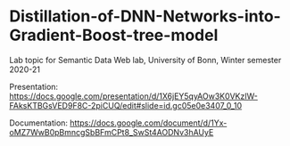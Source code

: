 # Distillation-of-DNN-Networks-into-Gradient-Boost-tree-model
Lab topic for Semantic Data Web lab, University of Bonn, Winter semester 2020-21

Presentation:
https://docs.google.com/presentation/d/1X6jEY5qyAOw3K0VKzIW-FAksKTBGsVED9F8C-2piCUQ/edit#slide=id.gc05e0e3407_0_10

Documentation:
https://docs.google.com/document/d/1Yx-oMZ7WwB0pBmncgSbBFmCPt8_SwSt4AODNv3hAUyE
